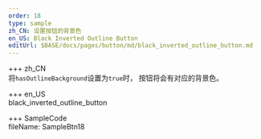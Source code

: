```yaml
---   
order: 18
type: sample  
zh_CN: 设置按钮的背景色
en_US: Black Inverted Outline Button
editUrl: $BASE/docs/pages/button/md/black_inverted_outline_button.md
---      
```


+++ zh_CN   
将<Code>hasOutlineBackground</Code>设置为<Code>true</Code>时， 按钮将会有对应的背景色。
    
+++ en_US   
black_inverted_outline_button

+++ SampleCode  
fileName: SampleBtn18
